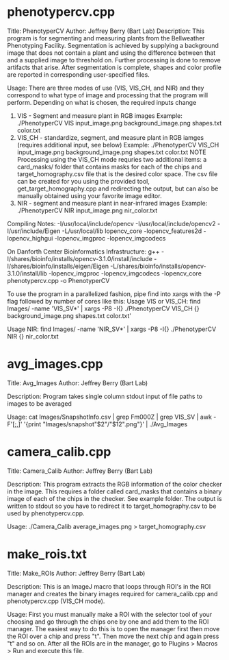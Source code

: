 # phenotypercv.cpp

Title: PhenotyperCV
Author: Jeffrey Berry (Bart Lab)
Description: This program is for segmenting and measuring plants from the Bellweather Phenotyping
Facility. Segmentation is achieved by supplying a background image that does not contain a plant
and using the difference between that and a supplied image to threshold on. Further processing is
done to remove artifacts that arise. After segmentation is complete, shapes and color profile are
reported in corresponding user-specified files.

Usage: There are three modes of use (VIS, VIS_CH, and NIR) and they correspond to what type of image
and processing that the program will perform. Depending on what is chosen, the required inputs change
1) VIS - Segment and measure plant in RGB images
   Example: ./PhenotyperCV VIS input_image.png background_image.png shapes.txt color.txt
2) VIS_CH - standardize, segment, and measure plant in RGB iamges (requires additional input, see below)
   Example: ./PhenotyperCV VIS_CH input_image.png background_image.png shapes.txt color.txt
NOTE Processing using the VIS_CH mode requries two additional items: a card_masks/ folder that contains
masks for each of the chips and target_homography.csv file that is the desired color space. The csv
file can be created for you using the provided tool, get_target_homography.cpp and redirecting the output,
but can also be manually obtained using your favorite image editor.
3) NIR - segment and measure plant in near-infrared images
   Example: ./PhenotyperCV NIR input_image.png nir_color.txt

Compiling Notes:
-I/usr/local/include/opencv -I/usr/local/include/opencv2 -I/usr/include/Eigen
-L/usr/local/lib lopencv_core -lopencv_features2d -lopencv_highgui -lopencv_imgproc -lopencv_imgcodecs

On Danforth Center Bioinformatics Infrastructure:
g++ -I/shares/bioinfo/installs/opencv-3.1.0/install/include -I/shares/bioinfo/installs/eigen/Eigen -L/shares/bioinfo/installs/opencv-3.1.0/install/lib -lopencv_imgproc -lopencv_imgcodecs -lopencv_core phenotypercv.cpp -o PhenotyperCV

To use the program in a parallelized fashion, pipe find into xargs with the -P flag followed by
number of cores like this:
   Usage VIS or VIS_CH:
      find Images/ -name 'VIS_SV*' | xargs -P8 -I{} ./PhenotyperCV VIS_CH {} background_image.png shapes.txt color.txt'
   
   Usage NIR:
      find Images/ -name 'NIR_SV*' | xargs -P8 -I{} ./PhenotyperCV NIR {} nir_color.txt



# avg_images.cpp

Title: Avg_Images
Author: Jeffrey Berry (Bart Lab)

Description:
Program takes single column stdout input of file paths to images to be averaged

Usage:
cat Images/SnapshotInfo.csv | grep Fm000Z | grep VIS_SV | awk -F'[;,]' '{print "Images/snapshot"$2"/"$12".png"}' | ./Avg_Images



# camera_calib.cpp

Title: Camera_Calib
Author: Jeffrey Berry (Bart Lab)

Description: 
This program extracts the RGB information of the color checker in the image. This requires a folder called card_masks that contains a binary image of each of the chips in the checker. See example folder. The output is written to stdout so you have to redirect it to target_homography.csv to be used by phenotypercv.cpp. 

Usage: 
./Camera_Calib average_images.png > target_homography.csv



# make_rois.txt

Title: Make_ROIs
Author: Jeffrey Berry (Bart Lab)

Description: This is an ImageJ macro that loops through ROI's in the ROI manager and creates the binary images required for camera_calib.cpp and phenotypercv.cpp (VIS_CH mode). 

Usage:
First you must manually make a ROI with the selector tool of your choosing and go through the chips one by one and add them to the ROI manager. The easiest way to do this is to open the manager first then move the ROI over a chip and press "t". Then move the next chip and again press "t" and so on. After all the ROIs are in the manager, go to Plugins > Macros > Run and execute this file. 
